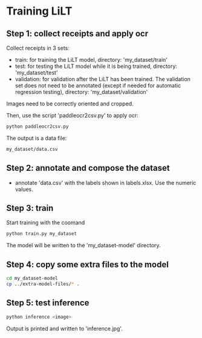 # Training LiLT

## Step 1: collect receipts and apply ocr

Collect receipts in 3 sets:

- train: for training the LiLT model, directory: 'my_dataset/train'
- test: for testing the LiLT model while it is being trained, directory: 'my_dataset/test'
- validation: for validation after the LiLT has been trained. The validation set does not need to be annotated (except if needed for automatic regression testing), directory: 'my_dataset/validation'

Images need to be correctly oriented and cropped.

Then, use the script 'paddleocr2csv.py' to apply ocr:

```bash
python paddleocr2csv.py
```

The output is a data file:

```bash
my_dataset/data.csv
```

## Step 2: annotate and compose the dataset

- annotate 'data.csv' with the labels shown in labels.xlsx. Use the numeric values.

## Step 3: train

Start training with the coomand

```bash
python train.py my_dataset
```

The model will be written to the 'my_dataset-model' directory.

## Step 4: copy some extra files to the model

```bash
cd my_dataset-model
cp ../extra-model-files/* .
```

## Step 5: test inference

```bash
python inference <image>
```

Output is printed and written to 'inference.jpg'.
